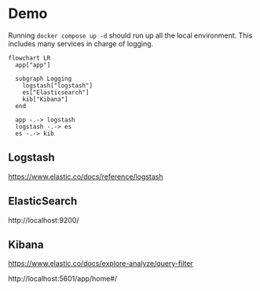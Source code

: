 # Demo

Running `docker compose up -d` should run up all the local environment. This includes many services in charge of logging.

```mermaid
flowchart LR
  app["app"]
  
  subgraph Logging
    logstash["logstash"]
    es["Elasticsearch"]
    kib["Kibana"]
  end

  app -.-> logstash
  logstash -.-> es
  es -.-> kib
```

## Logstash

https://www.elastic.co/docs/reference/logstash

## ElasticSearch

http://localhost:9200/


## Kibana

https://www.elastic.co/docs/explore-analyze/query-filter

http://localhost:5601/app/home#/
